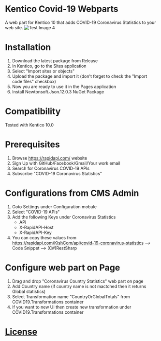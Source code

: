 # Kentico  Covid-19 Webparts
A web part for Kentico 10 that adds COVID-19 Coronavirus Statistics to your web site.
![Test Image 4](https://github.com/vasu-rbt/K10Covid19Webparts/blob/master/SampleView.png)
# Installation
1. Download the latest package from Release
2. In Kentico, go to the Sites application
3. Select "Import sites or objects"
4. Upload the package and import it (don't forget to check the "Import code files" checkbox)
5. Now you are ready to use it in the Pages application
6. Install Newtonsoft.Json.12.0.3 NuGet Package
# Compatibility
Tested with Kentico 10.0
# Prerequisites
1. Browse https://rapidapi.com/ website
2. Sign Up with GitHub/Facebook/Gmail/Your work email
3. Search for Coronavirus COVID-19 APIs
4. Subscribe "COVID-19 Coronavirus Statistics"
# Configurations from CMS Admin
1. Goto Settings under Configuration mobule
2. Select "COVID-19 APIs"
3. Add the following Keys under Coronavirus Statistics 
   - API
   - X-RapidAPI-Host
   - X-RapidAPI-Key
 4. You can copy these values from https://rapidapi.com/KishCom/api/covid-19-coronavirus-statistics --> Code Snippet --> (C#)RestSharp
# Configure web part on Page
1. Drag and drop "Coronavirus Country Statistics" web part on page
2. Add Country name (if country name is not mactched then it returns Global statistics)
3. Select Transformation name "CountryOrGlobalTotals" from COVID19.Transformations container
4. If you want to new UI then create new transformation under COVID19.Transformations container
# [License](LICENSE)

